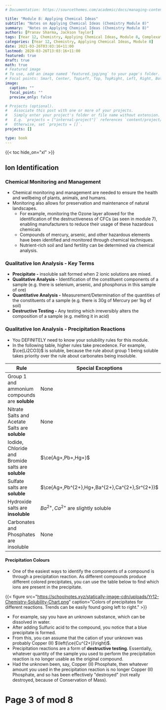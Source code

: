 ```yaml
---
# Documentation: https://sourcethemes.com/academic/docs/managing-content/

title: "Module 8: Applying Chemical Ideas"
subtitle: "Notes on Applying Chemical Ideas (Chemistry Module 8)"
summary:  "Notes on Applying Chemical Ideas (Chemistry Module 8)"
authors: [Pranav Sharma, Jackson Taylor]
tags: [Year 12, Chemistry, Applying Chemical Ideas, Module 8, Complexation, Flame Test, Anion, Cation, HSC, Salts, Qualitative Analysis, Precipitation, Application, Identification, Solubility]
categories: [Year 12, Chemistry, Applying Chemical Ideas, Module 8]
date: 2021-03-26T03:03:16+11:00
lastmod: 2020-03-26T13:03:16+11:00
featured: true
draft: true
math: true
# Featured image
# To use, add an image named `featured.jpg/png` to your page's folder.
# Focal points: Smart, Center, TopLeft, Top, TopRight, Left, Right, BottomLeft, Bottom, BottomRight.
image:
  caption: ""
  focal_point: ""
  preview_only: false

# Projects (optional).
#   Associate this post with one or more of your projects.
#   Simply enter your project's folder or file name without extension.
#   E.g. `projects = ["internal-project"]` references `content/project/deep-learning/index.md`.
#   Otherwise, set `projects = []`.
projects: []

type: book
---
```


{{< toc hide_on="xl" >}}

## Ion Identification

### Chemical Monitoring and Management

- Chemical monitoring and management are needed to ensure the health and wellbeing of plants, animals, and humans.
- Monitoring also allows for preservation and maintenance of natural landscapes.
  - For example, monitoring the Ozone layer allowed for the identification of the destructiveness of CFCs (as seen in module 7), enabling manufacturers to reduce their usage of these hazardous chemicals
  - Compounds of mercury, arsenic, and other hazardous elements have been identified and monitored through chemical techniques.
  - Nutrient-rich soil and land fertility can be determined via chemical analysis.

### Qualitative Ion Analysis - Key Terms

- **Precipitate -** insoluble salt formed when 2 ionic solutions are mixed.
- **Qualitative Analysis -** Identification of the constituent components of a sample (e.g. there is selenium, arsenic, and phosphorus in this sample of ore)
- **Quantitative Analysis -** Measurement/Determination of the quantities of the constituents of a sample (e.g. there is 30g of Mercury per 1kg of soil)
- **Destructive Testing -** Any testing which irreversibly alters the composition of a sample (e.g. melting it in acid)

### Qualitative Ion Analysis - Precipitation Reactions

- You DEFINITELY need to know your solubility rules for this module.
- In the following table, higher rules take precedence. For example, $\ce{Li2CO3}$ is soluble, because the rule about group 1 being soluble takes priority over the rule about carbonates being insoluble.

| Rule                                               | Special Exceptions                             |
| -------------------------------------------------- | ---------------------------------------------- |
| Group 1 and ammonium compounds are **soluble**     | None                                           |
| Nitrate Salts and Acetate Salts are **soluble**    | None                                           |
| Iodide, Chloride and Bromide salts are **soluble** | $\ce{Ag+,Pb+,Hg+}$                             |
| Sulfate salts are **soluble**                      | $\ce{Ag+,Pb^{2+},Hg+,Ba^{2+},Ca^{2+},Sr^{2+}}$ |
| Hydroxide salts are **insoluble**                  | $Ba^{2+},Ca^{2+}$ are slightly soluble         |
| Carbonates and Phosphates are insoluble            | None                                           |

#### Precipitation Colours

- One of the easiest ways to identify the components of a compound is through a precipitation reaction. As different compounds produce different colored precipitates, you can use the table below to find which ions are present in the precipitate.

{{< figure src="https://schoolnotes.xyz/statically-image-cdn/uploads/Yr12-Chemistry-Solubility-Chart.png" caption="Colors of precipitates for different reactions. Trends can be easily found going left to right." >}}

- For example, say you have an unknown substance, which can be dissolved in water.
- After adding Sulfuric acid to the compound, you notice that a blue precipitate is formed.
- From this, you can assume that the cation of your unknown was probably Copper (II) $\left(\ce{Cu^{2+}}\right)$.
- Precipitation reactions are a form of **destructive testing**. Essentially, whatever quantity of the sample you used to perform the precipitation reaction is no longer usable as the original compound.
- Had the unknown been, say, Copper (II) Phosphate, then whatever amount you used in the precipitation reaction is no longer Copper (II) Phosphate, and so has been effectively "destroyed" (not really destroyed, because of Conservation of Mass).

# Page 3 of mod 8